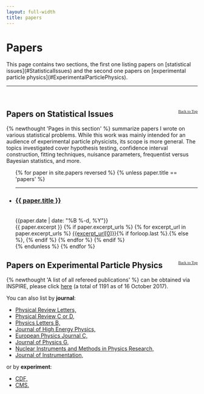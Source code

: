 ```yaml
---
layout: full-width
title: papers
---
```


<h1 class="content-listing-header sans">Papers</h1>
This page contains two sections, the first one listing papers on [statistical issues](#StatisticalIssues) and the second one papers on [experimental particle physics](#ExperimentalParticlePhysics).
<hr class="slender">
<p>&nbsp;</p>

<a name="StatisticalIssues"></a>
<h2 class="content-listing-header sans">Papers on Statistical Issues<a href= "#TopOfPage" style="float: right; font-style: normal; font-weight: normal; font-size: 50%; font-family: Palatino; line-height: normal;">Back to Top</a></h2>
{% newthought 'Pages in this section' %} summarize papers I wrote on various statistical problems. While this work was mainly intended for an audience of experimental particle physicists, its scope is more general.  The topics investigated cover hypothesis testing, confidence interval construction, fitting techniques, nuisance parameters, frequentist versus Bayesian statistics, and more.

<ul class="content-listing">
  {% for paper in site.papers reversed %}
      {% unless paper.title == 'papers' %}
          <li class="listing">
          <hr class="slender">
          <a href="{{ paper.url }}"><h3 class="contrast">{{ paper.title }}</h3></a>
          <br><span class="smaller">{{paper.date | date: "%B %-d, %Y"}}</span>  <br/>
          <div>
          {{ paper.excerpt }}
          {% if paper.excerpt_urls %}
              {% for excerpt_url in paper.excerpt_urls %}
                  <a href="{{site.url}}/assets/img/{{excerpt_url[1]}}">{{excerpt_url[0]}}</a>{% if forloop.last %}.{% else %}, {% endif %}
              {% endfor %}
          {% endif %}
          </div>
          </li>
      {% endunless %}
  {% endfor %}
</ul>

<a name="ExperimentalParticlePhysics"></a>
<h2 class="content-listing-header sans">Papers on Experimental Particle Physics
<a href= "#TopOfPage" style="float: right; font-style: normal; font-weight: normal; font-size: 50%; font-family: Palatino; line-height: normal;">Back to Top</a></h2>
{% newthought 'A list of all refereed publications' %} can be obtained via INSPIRE, please click <a href="http://inspirehep.net/search?p=find a demortier and tc p">here</a> (a total of 1191 as of 16 October 2017).

You can also list by **journal**:
- <a href="http://inspirehep.net/search?p=find j Phys.Rev.Lett. and a demortier">Physical Review Letters,</a>
- <a href="http://inspirehep.net/search?p=find j PHRVA and a demortier">Physical Review C or D,</a>
- <a href="http://inspirehep.net/search?p=find j Phys.Lett.B and a demortier">Physics Letters B,</a>
- <a href="http://inspirehep.net/search?p=find j JHEP and a demortier">Journal of High Energy Physics,</a>
- <a href="http://inspirehep.net/search?p=find j Eur.Phys.J.C and a demortier">European Physics Journal C,</a>
- <a href="http://inspirehep.net/search?p=find j J.Phys. and a demortier">Journal of Physics G,</a>
- <a href="http://inspirehep.net/search?p=find j Nucl.Instrum.Meth. and a demortier">Nuclear Instruments and Methods in Physics Research,</a>
- <a href="http://inspirehep.net/search?p=find j JINST and a demortier">Journal of Instrumentation,</a>

or by **experiment**:
- <a href="http://inspirehep.net/search?p=find a demortier and cn cdf and tc p">CDF,</a>
- <a href="http://inspirehep.net/search?p=find a demortier and cn cms and tc p">CMS.</a>
